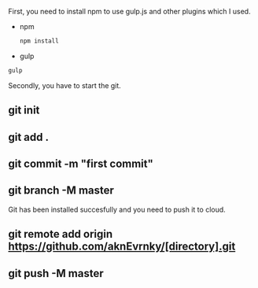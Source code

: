 First, you need to install npm to use gulp.js and other plugins which I used.

* npm

  ```sh
  npm install
  ```

 * gulp

  ```sh
  gulp
  ```

Secondly, you have to start the git.
## git init

## git add .
## git commit -m "first commit"
## git branch -M master

Git has been installed succesfully and you need to push it to cloud.

## git remote add origin https://github.com/aknEvrnky/[directory].git

## git push -M master
